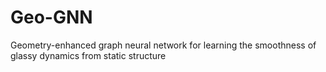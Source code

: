 # Geo-GNN

Geometry-enhanced graph neural network for learning the smoothness of glassy dynamics from static structure
